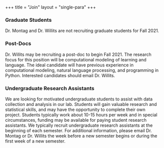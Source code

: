 +++
title = "Join"
layout = "single-para"
+++


### Graduate Students
Dr. Montag and Dr. Willits are not recruiting graduate students for Fall 2021.

### Post-Docs
Dr. Willits may be recruiting a post-doc to begin Fall 2021. The research focus for this position will be computational modeling of learning and language. The ideal candidate will have previous experience in computational modeling, natural language processing, and programming in Python. Interested candidates should email Dr. Willits.

### Undergraduate Research Assistants
We are looking for motivated undergraduate students to assist with data collection and analysis in our lab. Students will gain valuable research and statistical skills, and may have the opportunity to complete their own project. Students typically work about 10-15 hours per week and in special circumstances, 
funding may be available for paying student research assistants. We typically recruit undergraduate research assistants at the beginning of each semester.
For additional information, please email Dr. Montag or Dr. Willits the week before a new semester begins or during the first week of a new semester.

<!--- ### Hourly Undergraduate or Post-Baccalaureate Research Assistants (Paid)
We are looking for a few undergraduates or recent graduates with special skills who may be interested in working in the lab for 10-30 hours per week for pay. These skills include coding proficiency in at least one of the following: Python, SQL, web development, or game programming (iOS and/or Unity). We are also looking for individuals with experience transcribing natural language recordings. For additional information, please email Dr. Montag or Dr. Willits.
--->